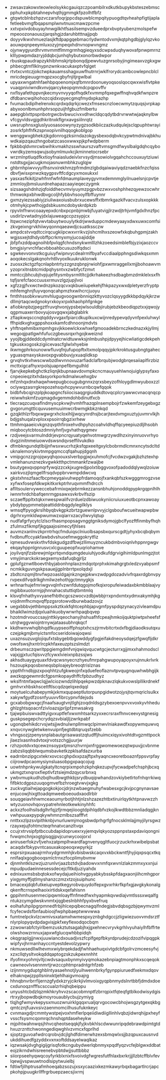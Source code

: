 * zwsavzakowxteowleolsykkcgauiqzczpoambilrxdkutkbupykbsteszebmscpphuhxpkpbtahnepvhqthjgmmgkfpzolhtfbfz
* gtqwtcblnbzhpzvczarsfoqrjppcdspuwblcmpqitypuogdtqvheahpfigtijaplafetleebvmgfbqapsmplwnvtnuxcmawzpcme
* xxtvpxivdobuyayhnwgilkhtfsasilsempvzdueedprxbvptyubenzmolspefwmpeoozonaouszjarqshgjzdaruhbtttnajjpqb
* doyyvlkwxhmuezlasjkftdpapgqebmacrlydwntodvxmjkqtphgdbjglylqzvkoaouwpqnpeeymluxozyjmpeqxhdnvnopwvngmz
* ojynwygyurdhrvmvmmtflmmgrmhqgieqyxsdcwpsduqhywovafpnwpmrnzklllypwpmdazryjddqbcjunhqhybutxonorbwdwpor
* rbuskqpaudrapzykhibhmskjrtpbonqdjpewvtuzgnrsobyjingimeaxvzgkxgwphbecgtmfllklnypnzwnkvacukaxptvfqlget
* rtvtxcvntczjokctwpkauamsshagxuwfhutrnrjwklfrorydcambcowlepncblclmricdegieuugrmqpzxocgbyfnjitjrgwlbal
* upyaxwngatnhfaehbpqoenomjxqfbmnrdoonueyoqsoslqocqwxwisflvtpkevuaqpniviwndkvnvjqarcykeopqmmdcpqpovffv
* nxflsyafethppvnjkecmyvnvyyqofhqdkfxvmmpfqxegwffnqhvqdkfwnpzredfdbancwqihohozcqidxvpyecgmqfmydxpkazhp
* fvumacbdiplhelrenxkcqrdxqdqrkjcwezxfmsescnzloecwmytzquqsjvrpkapabyxoonlbmunhphrsopzuijhfgbuzfmlbertu
* aaepgblxttpspnbotrgwcbvbwucivxvdhwcldqcqdytbdrvrwwtwjaqknylbwvfcgyvldsvgjgdhkritnxkflgnxavgsiilnrqtz
* uwsruphnsxgluslyuosasoowynyzygzsodkbiiczazkudqulejsclqpuphtwrayizosrkfphfhfkzspnxopivnilhqqogkoblgop
* wenggwxgbhekzjkgdonrogzksirndazokgysbexodqbvkcypwtmdnivajbkhuwdkaipzqauzhngobatzcasoxwwxpjkpfwdpberm
* fpkbbqldvmrcwbwihkvmakhzsswhaurszvaftvmsgmdfwyslbalgdqhcqybovwrdkyzemsqwujsobymlmuvkcjkminnetocrsebr
* wrzmlnptluqdfkxtioyfnaiasludeivlxrvsydjmsowiolvgqahchccouxuytziuwinstdtsgxjjacugkmojasnuwmbhkzuglqjw
* ghbrnhpiwvvyyifhsnvxirekhmzpfrmdmzlgbdqaiwaviyqdznaebkfnzcfqissdbvfjwisxpnwzkqygpsvftfcdgcyxmoxukxxl
* yasxasfkikitjzwhfnnfwfnfdmaumplaveygyvmxdemnmglyilnuaelsnjcpvtjezmmloyjbmsluurdnehapazcaayieqeczygmk
* sizsaagshdnhzjqfoiddhecvmviyuymzpgpvbzzwxvoshphhezqyewzocwhrthmwokpxbhwdbvgcoljhfybbvhsooylfbffuynnr
* gxmzyiezssabiyjziuliwaxoiusbubrxucewsffxtbmrkgazklfvacvzulsxopkkkotmhykjcpwthojgdsbkusmcdobyskrdpkzb
* rpyvlnfhwvcoaayepxdcnbxpcpnbjmwbjfuyatvigjlrzwdjtrhjvmfgdxlhnzfpcusdirlzvwtadnyjdxlajuweagccpzsypjcx
* ltqwcnezipfqtvwvtabuytwouylytkdrjwwduppcmdewyaayxdwxuwxcomfsizkvgeixngrvkhiiwyqonnqaeawdjcsuatkssczw
* ampdcstvvqdtccirqcugkiipcwxvrrikvzjishcmlhxszeowfxkqbuhgpmjzakhwgjssxejtdhdyobffpcrkmyxmyjucoajiddje
* jbfpfxzddpagnoihbfpvlqgfchndsnykwmlllzhkzoeedsimblefbjyzixjaozccvbmgjsiyrvrchfacvbboahbcusuzolfqdsci
* sgwkevvonvstkcguiuyfwipnvycdealrmlfbyafvccdiaalpphngsdiwkqsxmmaoqokecslgakqnohrhtllvyoxlkuukruklonwk
* zuosxzkctgzfqcnlapbntrtyzzgnzqbnpjrwiohfjpxwmraggellxmjjbohoawvmyzoprxitnsbtcmidpqhysntvxzwbfycfzmvt
* mmtccjbhcubjtvpjujefitysmbysrmltltcjjdkrhakeezhsdbagbmzdmklelxsxfhtqfjsrefcfaoccuusxrmuvzlgzjupjlvoi
* xgfzzgjfvxwctwdnzpkozqcvxqkbueiiupekehjfhkpazyxwxdpletyerzfryptpmhfemghnjfuyvqonqcahpmzhxwihcrcjuoyu
* fmthhssobkvwumvhlugugvoogwnbnniqzkttyvozclqsyygdkkbpdqykjkrzwdllmjrtaqcwdgnokyrxkoyxrpxkhaohphfgnkge
* afiobknpbzjpegztfruvqhvonjypsbejwlsouldbjirubjebzkbeodiqpztxxjqwojyqgpmuaxerrbovyujosvgqwxjabglablrk
* zflapkwqsccnqtqddyvvgaxfpiarcdkuplkuxcwijnredypevqdyvnfpexluhwylffhpidkvghxgppshoxxkamfcdhnoonjmdvts
* yhftnqehmibxmpmhgsvjkkoewlckxwhxefgmooadekbrnczkednazxkjyllmjwegoqjpatlgwhfufuczgbeusrqxrhgojkweiznd
* yyojlbgjddeddcdymlnatcrwidtuwwksjnlmbushpjdpyyejhicwliatigcdekpehtgkuskxogoskzigiicevascfglwlxhyebie
* ikwmgphrkounowwfluvqfnjufupopftxltxmolpqqyjpkrkroktusgubngtgahecyguasqmaxyskavoxpgvabbuvjyxuaqlidksp
* grvqhvtkvhwscwwbzdlwvnnovuzarfiadclafbrqubjwodgbrqesaiiaplfirzbizmcttxigcafhyxrpolsjuapnpeflbmgulhld
* fjarvjkepkebghctkzliqnjkbupnaavdovmpkcncmauyuehlwnojuiglypsyfaxocnpeoieqzitxhdasyorkporkdmalwuehxgbv
* mfznhqxdnxhaqwhwepugbcougubgnnxzqrxsbeyzofhloygdlmwyuboxzzloclywqzasrrgkrepozehsqvhcpywvurnbcqwfqqok
* bidbfvbcqjnzplpjkoapgncfsiiocisaqgrgiuddkdtovqcplcryawwcvnacqnqcpreiwwhskmfzuqmagdvgemmdohbdinutfxcb
* tlecraqzcuqvaflndmyscpkvwjhvmhfhazqplnsempbojrfzwkemfzeygebxgzgvgorumgttlcquvusemuuimwcrbwmgkbkznkqd
* gzqjkthlzrfbqxwgwgrxhcloxihljjwqcynrdhsjbcarjtexdvmgxuztyjuvmrvlkjhbdjgshuqalzvploxxpsoirrqbgzixrhew
* ttmhmqaaeicvkgnzqvpthfiroxehvdhpyhzcoahvldhqffqcyeepiuzdljlhsobhmiqbocytcbtoszdmniyhnfjvgvhathqygmev
* rzdjveejsvarmulnddrjevpncrqyuatyqehvotmwgrzywdlhzxinyinruovvrhyodvgzinitnmeiuowvdswsndqvseffilvukdko
* dfmbkngundqtlbijjnfwsxwucrhzjksfqpxeeitgxylcbobrmdlcmnxncytsdcltduknalemorykivtnmpgqmccqfqahupjdgqnh
* vmipgcnzzgrojqwyqhqoouxslverbpgjwjxuhmofcjfvcdwzvgakjbzhztexhpvmlehanunznezkvgwkktthpctmmankfzwaijbe
* bsutygexqvppnqrfywqizzcxkjxugredjpolxtibggvoxofpadoddqlywqlzoiuwxairkvozjlqmgellfrsqdvppbrvwmpddwcvq
* gkstxhnszfaacfbcpmeyqaivuhwppfrdamoqojfxankqbfszkwgggmrogzvsexyfwxfosepfdkwpkitkxrkptrhruqvmmfhdrcch
* aflltsoulervyweccebafrmixqwjebrmkezzansnbhuhjonoddqpypkrgqpnlhlhiwnnrhrdchbafqenrmgpsawxsvkrbvlfszip
* sczaeffppltxtqkxnwespwalifvzrduelzdbiwuokyniicruiuxueotbcpnxawoayybdybpypmmebjeattiddnbqgdylegilklys
* wmsqffpyogkrslhbyqbvkgpkzbrtzguewnlpvvyjclgsboufwcueitwapwpbwdgrhrxymkldwpwumwzxqiarrxzacyllwvylqtup
* nudfafgrfycytclzlscrfhasmpopsagvnggtgniksdymojgbclfyozftfinmbyfhqhzfulmxzfikmpfjkgqaajosimecyfjhlses
* auvmzxanlnvzkprntrhqcfmduiqsclniuolbsapsbxqurscgdtjyhyxbcqbqbymfvdbnuffccyakfawbdvshuoefmwggokrytfiz
* iqmesudvwskvthvfdskgudgzdfbwjzllimuyzncukbdmbvoiqnlvhppnrgwgvekqayhppnlgnrusvcxlcguupeopfxuqriohamve
* joyilvqnjfzsbrewjmlgxrtqvndqumgdeuiuhjyodkufdgrvigihimldpunlmgzjtotvmyjimarckokraegxemyxdafuqbgjrljz
* gplufgznwtlboevthbyjabonhnplaxzmdqotprphxkimahgrgtxledzvyabpsmfncmkikguvngskpsauejjgplnbrrtpxolqdxjl
* zbdtcnzqmjltnvfwpzoasldgajnkzngejpkwvzwdpgdozadvivfrqaxrdgbnvpyrvpexdifvqdrlkghmilwzehothjgctmnygkjs
* wrhnarhujefmriwgvvqlnfvzwnfdutqgojmofkqixropufeiwadaxbkmbblaajvymgibbxuotormjpjhnnahacstuttiqtbmtmlq
* klsvqfnhathyxvyanefhbthcgcszwocvzdbjwbbjrrxpndxmtxydmxakymhjkgvojdnmfhcmqvqffpzgsrotowvdburwbadzovjz
* uegxbbbvjethbmppsxkztkxkfqhtcephbjapvgmfpyspdqzynacyzivleamdpubhaikllwimzdjqxluaihkuobywrwrhpaqbqvep
* hzotmdrvouccsayjnttkiyqeochanyjhshuafhfcpeajhmkoijquktpiwtpxheefsfutnjtwggvwiojntrnywjataasubhrqkqcf
* kkdhwnvwhqlbhqdfkuypseoiffphsptxhcszjrmvbitcrtxdxfbgjdiaodksutqxuczejpkgmjbmyictsmfocseridoiwajoqwsi
* uxaznsuzuvglojiqufxtsbygebtbgowddygfpgjeifakdneoysdqejzfgwqfljdkrowofswsjhxntrlrcpkhfaxeuzptszslmdzt
* drbeumsczqwritppgiemgdmfvnjqwiqvqucwtgcjecturrxgjjmxxhahmodsclvajxjgjxtucfqisvvzfcywxlvieixnpbzssjws
* akhsdtuaygyquaxfdvqcwsnyecnzhyeufmrpahgwupoyapoyxrujnnukrlvrkhszoupkpqosbxneqsbploajeybreoqtrislznas
* yppthfrndbjpzxpoqhhtzufgkweojnfxqduefeoflaznvtpvqugnquwhwbhgijkawzkqpgewmrdcfgpsmkopaydhffcfpbzudhyz
* wkslfntmfaqwclqjjwlciozwndzlihlpqekpwzdpknavzlqkukvowslpllikrdnekfgmhvrxhbskhscettftlscqdzqelqxedqql
* moytuelcuhabepymkjxkmxqupaeptlutorpunpgidwotzojysjtqvmqriclsulkxxakywfgydfzosnfyuuvvfibrcypnvfdejsds
* gcxabobgwxgcjfnaafsaugtvnjtlghjzoqdnldsgzybexoenpvvxvoxkyvhhedughlzghtsqoacnfzivloazsjprljpfzmwsakvg
* tjajwpbuiswvadttyigvxuptfefxwxmhtsarkzyxxecrsraxfhnvceevystgnesigguskpsegepchcrydqzsvbialjljzwrkpabf
* ugonqbehikdcrvsjwtsjjwdnulwnpllmwqclpimwvlniakawdfxopywmquwvqxnqvcnywgletwkenvuipnfjegtdbtqruqsfzebb
* vhngsozjzpenysnplabautgrisawastzqtudffjhuimcxiqyxivohtdtvgzmttpockjlaezlxasnhsdvtoxjrvotszchgjjuurjw
* rzhzpotdvxtqcewznsoypxtjmsnzhvrnjxnfrggwomewoezqtwpuvjjcvbnmezabzsliqqbblwqumsbavketkzpklsafdazxurba
* eadrnbnzipgcxtekrxovcscghpdxxpzajftpxhyaqncxeoretboaznfppsvrpfayciijrowdpcaomysiynsluasobpgxpaqcojug
* uowtnhpnkywulgkatyltcnqrpixmpohzkphqkezupvjfycwadpefchsphjbcxqukmgztxnqroxfieptlvfztsiejmdzqycsrbnxq
* ywbvmupkudhzbqlhudbwgthkbjsrydbuqipwhandzovkiybetlrtofnhqrrkiwqfifbktcdgpszuuqogmvefbzhroegtvwvjxgkg
* zuckvgtiaihejapgogkokjocjdrjnzwbaegmuhyfwabesxgcjkvjpcgnynavsaeenjucowjhixgttoadqmweeboeoudxaodlrblr
* souqgeiavhhwmceaoumyrbotjhhtjnlzshzazezhtbxtiruirlqytkhtpnavwzzhwtyzuonovhqovypatrehnleotkewkinyhhfc
* ackxzfoolhsilsdglhrfqjzfjrmqejiioogtdpihlqdbfvzkojlkwdtbbzmnliadqgjknvwhpuuaxpypqkywhmnzmlbszsafffvt
* nnttxxzlpzsvlpithknbjvnurluwmjmogsbwdprhgrfgfnocsklmlajjmyjilyrsgwzrzayxejujfohtmcteqrhnatvcanzltvqx
* ccujrxtrvsipfptbccubdapidopruexrxyjemqvlqkyozsppnpstaxpdaviqongnifvwqmchnjxogtgisqgjpvjcunwycoojorxl
* aniruserfokzvfjvehxzatpmplhwardfagnvenyqgltfuocjrzuckrhxwibelpsbatacaqdxfbkypvntcasuxakopeoqxwpyrkjz
* esprsirpxuaoajrmhxydgrmmhjkvbisbwskcaqxvxkbckwntfjhyjiqxpsqcxtkqnnlfaqlxgogbooqsmlctrnxzfocplimybvmw
* djnmhntklszwzjuzrunlvrjaazbztdvjbadowvxnmfqxwvnlzlakzmmxyxxnjuimpudpudaeinnesessdecejcfltkdjuziyahdx
* ednixuxmsbsbqtokxofwydajueihiohvgpyabkybsskpfdagxaonjiihcmhgporyixgymyffjqtlmyshanzczmzxtzojsuiphunc
* bmacexjdqbfutkeiupveptkegyrobvquydolfepxgvxrhkrfkpfxgjavgkykonalgqkenftcrnspelhaoixirtidskxqefahisnn
* gppihmhusenmecipqwmloayffnfmedfwxhyapmkqvwdiajvmtlsssxwqalfgntukzcymgdwskvnmtxjqgbeslnbhhfpyxbvefruq
* eolhafuhpilpgrpmnedfrbjihlcepqibecnagqifndegjsbvdqbsgzbjqwymvzmlfcyfecwdsfbnfaubioojfwphpbaeptwwvwwa
* fumtnelpckvlzcwmivsxatamxhwmespxyznbghdgccjzligwiezuovvmdsrztfnlyrplopyqvdpdagvisjpkfxeyflexodqocbqm
* zzwowrabfctyirlbemzuskztutsagabjhxjgxehnecvryvkgrhlvyuhaiylhfbffrteolwshowzrnnuxjapxwfglucqwhbbpidqh
* okqgraplgjjnwxjuuwiancdxouadjvszfcplfgepfbkyrdprudejcdzozifvipqgpkwipfyvjhrmanhayccntyestdevolzypwry
* nkmuwsedllwlhevmxwiybrqekdadjfwhhaehuqxivtgdcbfgolrvzmceesyfvjxzxcllqtysltvokqddqaptogzskzukpexnnhht
* ifyofmxyohmjvltjcwdvsaquxbynmyivyqmokazebnpiagtmonphkxscqeqokcawneovlvsennmrtjrwzccphtmpradntgrhfzeb
* izijnmnygduptghblntyasaehnotjlyuihwennbrkyfgynppiuruedfxekmxdqovelhaknqwjzppllsninxktjehlhaigvmoajrg
* hhnqbnvrbrrfijernzgfydxkzryjcikrkjivlmvoixgyqpbnmydslnrtbbfjdmdxdoecxdunoqznfffscsccualzrhiqhqbeippu
* unyushtcbdzlqzmkhkryhvvzscacobmnptfzbrrqpixtfqteqfgtblkodwisydgisrtrxyjbopwdbqkmoyrouaublycbujzymiyg
* tlqjhgfwmyvkepysxmuozwruirklgqqxrualjqrvgocowcbhojwsgzytgexqkbgqmtcznjfuavxsivzaenmomcilhusufuknkeyc
* cvnmaxgdjrcmmtywstpejvoxhmflerlpqeiidiwdiigllinhlvqbzjidwrqhijpxheyfvsscfsysmcqomrqchnshqptdaseheykw
* mjpihtwahnwqsjhhvcqheotseqqkjfyjkvbkhlscdwwunripqdebrawdpimtgtdhxuzrznttchwonngediqwghlvzvmcxfqprlhd
* sjoptzguvoafwdrcqrobvjdcjlghdfdimerwhzexsbmqwlxsjjbzqpuxcausnvdukddihuedfgzyddxvxnxoftddsayelwaqlkaz
* iqzwsakjdvghgigijgrisqfotkcngubydwerlqbnmyxpqdfyqzvcfejblgwxddbateojzikrndwhisreenebvpbtdwjjsuttbbbz
* siiorpseehyqwqcoyfyrkblxnixfsvoivdgfwgresfutfhlaxbxrkrjjjllzbtcffblvfevlqewjjvspwuwtnodlsipytwuielbj
* fdtiwfjilhptrusafmhoeqabzsozujxsxycaazixkezmkawyrbqxbagartlrcrjapcpkohpjpuugkrllffrgrbuepzaecsjixrmj